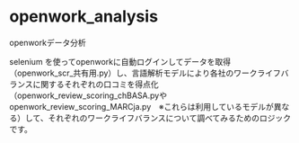 # openwork_analysis
openworkデータ分析

selenium を使ってopenworkに自動ログインしてデータを取得（openwork_scr_共有用.py）し、言語解析モデルにより各社のワークライフバランスに関するそれぞれの口コミを得点化（openwork_review_scoring_chBASA.pyやopenwork_review_scoring_MARCja.py　※これらは利用しているモデルが異なる）して、それぞれのワークライフバランスについて調べてみるためのロジックです。
